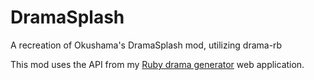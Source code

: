 # DramaSplash
A recreation of Okushama's DramaSplash mod, utilizing drama-rb

This mod uses the API from my [Ruby drama generator](https://github.com/elifoster/drama-rb) web
application.